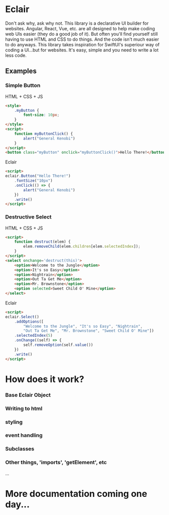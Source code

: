 # Eclair


Don't ask why, ask why not. This library is a declarative UI builder for websites. Angular, React, Vue, etc. are all designed to help make coding web UIs easier (they do a good job of it). But often you'll find yourself still having to use HTML and CSS to do things. And the code isn't much easier to do anyways. This library takes inspiration for SwiftUI's superiour way of coding a UI...but for websites. It's easy, simple and you need to write a lot less code.

## Examples
### Simple Button
HTML + CSS + JS
``` html
<style>
    .myButton {
        font-size: 10px;
    }
</style>
<script>
    function myButtonClick() {
        alert("General Kenobi")
    }
</script>
<button class="myButton" onclick="myButtonClick()">Hello There!</button>
```

Eclair
``` html
<script>
eclair.Button("Hello There!")
    .fontSize("10px")
    .onClick(() => {
        alert("General Kenobi")
    })
    .write()
</script>
```

### Destructive Select
HTML + CSS + JS
``` html
<script>
    function destruct(elem) {
        elem.removeChild(elem.children[elem.selectedIndex]);
    }
</script>
<select onchange='destruct(this)'>
    <option>Welcome to the Jungle</option>
    <option>It's so Easy</option>
    <option>Nightrain</option>
    <option>Out Ta Get Me</option>
    <option>Mr. Brownstone</option>
    <option selected>Sweet Child O' Mine</option>
</select>
```

Eclair
``` html
<script>
eclair.Select()
    .addOptions([
        "Welcome to the Jungle", "It's so Easy", "Nightrain",
        "Out Ta Get Me", "Mr. Brownstone", "Sweet Child O' Mine"])
    .selectedIndex(5)
    .onChange((self) => {
        self.removeOption(self.value())
    })
    .write()
</script>
```

# How does it work?
### Base Eclair Object
### Writing to html
### styling
### event handling
### Subclasses
### Other things, 'imports', 'getElement', etc
...

# More documentation coming one day...
